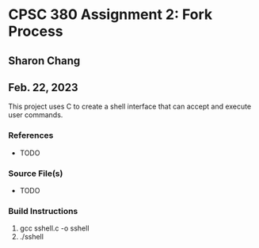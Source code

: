 # CPSC 380 Assignment 2: Fork Process

## Sharon Chang
## Feb. 22, 2023

This project uses C to create a shell interface that can accept and execute user commands.

### References
* TODO

### Source File(s)
* TODO

### Build Instructions
1. gcc sshell.c -o sshell
2. ./sshell
